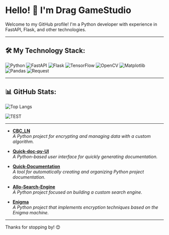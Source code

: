 # Hello! 👋 I'm Drag GameStudio
Welcome to my GitHub profile! I'm a Python developer with experience in FastAPI, Flask, and other technologies.

---

## 🛠 My Technology Stack:
![Python](https://img.shields.io/badge/Python-3776AB?style=for-the-badge&logo=python&logoColor=white)
![FastAPI](https://img.shields.io/badge/FastAPI-005571?style=for-the-badge&logo=fastapi&logoColor=white)
![Flask](https://img.shields.io/badge/Flask-000000?style=for-the-badge&logo=flask&logoColor=white)
![TensorFlow](https://img.shields.io/badge/TensorFlow-FF6F00?style=for-the-badge&logo=tensorflow&logoColor=white)
![OpenCV](https://img.shields.io/badge/OpenCV-5C3EE8?style=for-the-badge&logo=opencv&logoColor=white)
![Matplotlib](https://img.shields.io/badge/Matplotlib-004F8C?style=for-the-badge&logo=Matplotlib&logoColor=white)
![Pandas](https://img.shields.io/badge/Pandas-150458?style=for-the-badge&logo=pandas&logoColor=white)
![Request](https://img.shields.io/badge/Request-000000?style=for-the-badge&logo=request&logoColor=white)



---

## 📊 GitHub Stats:
![Top Langs](https://github-readme-stats.vercel.app/api/top-langs/?username=Drag-GameStudio&layout=compact&theme=dark)

![TEST](https://hcti.io/v1/image/706bd9d0-3159-4692-b678-be0f5e0424ad)

---

- **[CBC_LN](https://github.com/Drag-GameStudio/CBC_LN)**  
  *A Python project for encrypting and managing data with a custom algorithm.*

- **[Quick-doc-py-UI](https://github.com/Drag-GameStudio/Quick-doc-py-UI)**  
  *A Python-based user interface for quickly generating documentation.*

- **[Quick-Documentation](https://github.com/Drag-GameStudio/Quick-Documentation)**  
  *A tool for automatically creating and organizing Python project documentation.*

- **[Allo-Search-Engine](https://github.com/Drag-GameStudio/Allo-Search-Engine)**  
  *A Python project focused on building a custom search engine.*

- **[Enigma](https://github.com/Drag-GameStudio/Enigma)**  
  *A Python project that implements encryption techniques based on the Enigma machine.*

---

Thanks for stopping by! 😊
